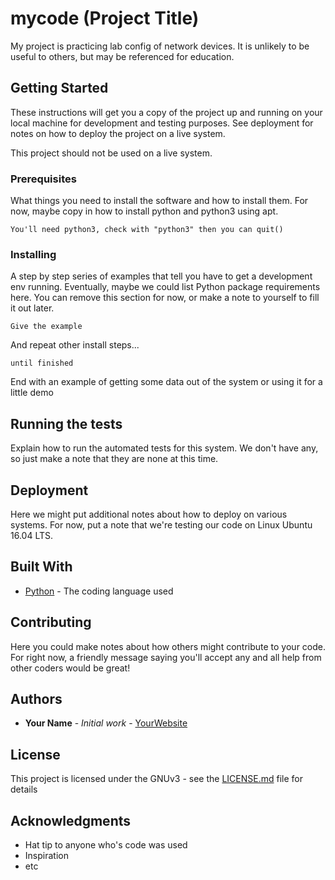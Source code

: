 # mycode (Project Title)

My project is practicing lab config of network devices.  It is unlikely to be useful to others, but may be referenced for education.

## Getting Started

These instructions will get you a copy of the project up and running on your local machine for development and testing purposes. See deployment for notes on how to deploy the project on a live system.

This project should not be used on a live system.

### Prerequisites

What things you need to install the software and how to install them. For now, maybe copy in how to install python and python3 using apt.

```
You'll need python3, check with "python3" then you can quit()
```

### Installing

A step by step series of examples that tell you have to get a development env running. Eventually, maybe we could list Python package requirements here. You can remove this section for now, or make a note to yourself to fill it out later.

```
Give the example
```

And repeat other install steps...

```
until finished
```

End with an example of getting some data out of the system or using it for a little demo

## Running the tests

Explain how to run the automated tests for this system. We don't have any, so just make a note that they are none at this time.

## Deployment

Here we might put additional notes about how to deploy on various systems. For now, put a note that we're testing our code on Linux Ubuntu 16.04 LTS. 

## Built With

* [Python](https://www.python.org/) - The coding language used

## Contributing

Here you could make notes about how others might contribute to your code. For right now, a friendly message saying you'll accept any and all help from other coders would be great!

## Authors

* **Your Name** - *Initial work* - [YourWebsite](https://example.com/)

## License

This project is licensed under the GNUv3 - see the [LICENSE.md](LICENSE.md) file for details

## Acknowledgments

* Hat tip to anyone who's code was used
* Inspiration
* etc
